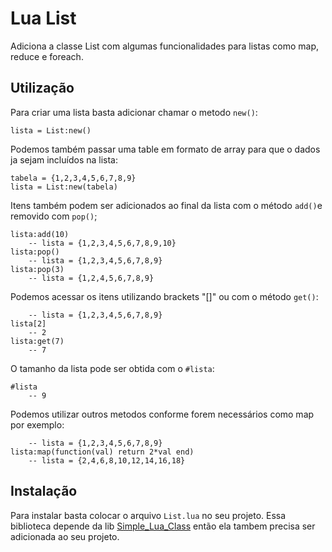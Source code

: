 # Lua List
Adiciona a classe List com algumas funcionalidades para listas como map, reduce e foreach. 

## Utilização
Para criar uma lista basta adicionar chamar o metodo `new()`:

    lista = List:new()

Podemos também passar uma table em formato de array para que o dados ja sejam incluídos na lista:

    tabela = {1,2,3,4,5,6,7,8,9}
    lista = List:new(tabela)
    
Itens também podem ser adicionados ao final da lista com o método `add()`e removido com `pop()`;

    lista:add(10)
	    -- lista = {1,2,3,4,5,6,7,8,9,10}
    lista:pop()
	    -- lista = {1,2,3,4,5,6,7,8,9}
	lista:pop(3)
	    -- lista = {1,2,4,5,6,7,8,9}
Podemos acessar os itens utilizando brackets "[]" ou com o método `get()`:

	    -- lista = {1,2,3,4,5,6,7,8,9}
    lista[2]
	    -- 2
    lista:get(7)
	    -- 7
O tamanho da lista pode ser obtida com o `#lista`:

    #lista
	    -- 9

Podemos utilizar outros metodos conforme forem necessários como map por exemplo:

	    -- lista = {1,2,3,4,5,6,7,8,9}
    lista:map(function(val) return 2*val end)
	    -- lista = {2,4,6,8,10,12,14,16,18}

## Instalação
Para instalar basta colocar o arquivo `List.lua` no seu projeto. Essa biblioteca depende da lib [Simple_Lua_Class](https://github.com/Leo1360/Simple_Lua_Class) então ela tambem precisa ser adicionada ao seu projeto.